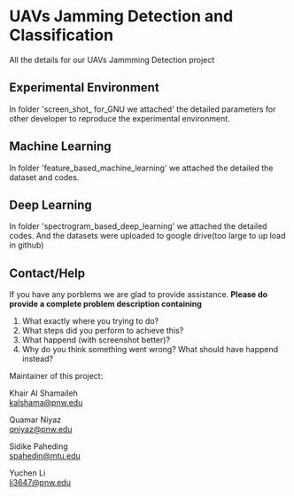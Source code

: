 # UAVs Jamming Detection and Classification
All the details for our UAVs Jammming Detection project
## Experimental Environment 
In folder 'screen_shot_ for_GNU we attached' the detailed parameters for other developer to reproduce the experimental environment.
## Machine Learning
In folder 'feature_based_machine_learning' we attached the detailed the dataset and codes.
## Deep Learning
In folder 'spectrogram_based_deep_learning' we attached the detailed codes. And the datasets were uploaded to google drive(too large to up load in github)
## Contact/Help
If you have any porblems we are glad to provide assistance. **Please do provide a complete problem description containing**
1. What exactly where you trying to do?
2. What steps did you perform to achieve this?
3. What happend (with screenshot better)?
4. Why do you think something went wrong? What should have happend instead?

Maintainer of this project:

Khair Al Shamaileh<br/>
kalshama@pnw.edu

Quamar Niyaz<br/>
qniyaz@pnw.edu

Sidike Paheding<br/>
spahedin@mtu.edu

Yuchen Li<br/>
li3647@pnw.edu
